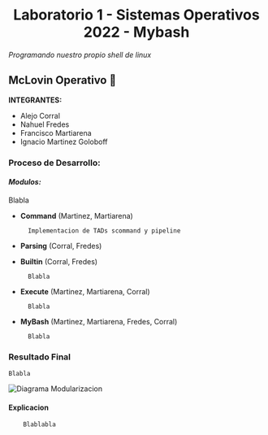 <h1 align="center">Laboratorio 1 - Sistemas Operativos 2022 - Mybash</h1>

*Programando nuestro propio shell de linux*

## McLovin Operativo :whale:

**INTEGRANTES:**
* Alejo Corral
* Nahuel Fredes
* Francisco Martiarena
* Ignacio Martinez Goloboff

### Proceso de Desarrollo:
#### *Modulos:*
Blabla
* **Command** (Martinez, Martiarena)
        
        Implementacion de TADs scommand y pipeline
        
* **Parsing** (Corral, Fredes)

        
          
* **Builtin** (Corral, Fredes)

        Blabla
         
* **Execute** (Martinez, Martiarena, Corral)

        Blabla
* **MyBash** (Martinez, Martiarena, Fredes, Corral)

        Blabla
    

###  Resultado Final
    Blabla
![Diagrama Modularizacion](/src/diagrama_mod.png/ "Diagrama Modularizacion")

#### Explicacion
        Blablabla
